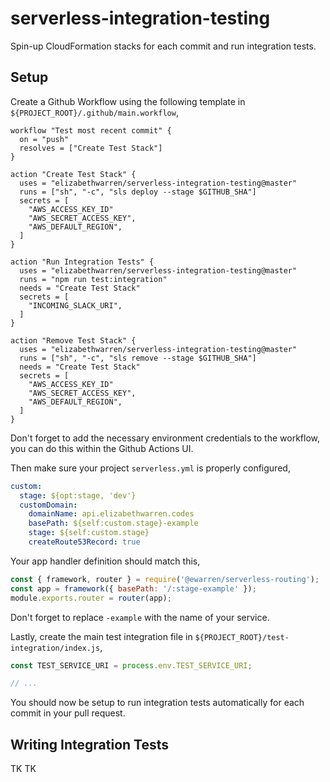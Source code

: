 # serverless-integration-testing

Spin-up CloudFormation stacks for each commit and run integration tests.

## Setup

Create a Github Workflow using the following template in `${PROJECT_ROOT}/.github/main.workflow`,

```
workflow "Test most recent commit" {
  on = "push"
  resolves = ["Create Test Stack"]
}

action "Create Test Stack" {
  uses = "elizabethwarren/serverless-integration-testing@master"
  runs = ["sh", "-c", "sls deploy --stage $GITHUB_SHA"]
  secrets = [
    "AWS_ACCESS_KEY_ID"
    "AWS_SECRET_ACCESS_KEY",
    "AWS_DEFAULT_REGION",
  ]
}

action "Run Integration Tests" {
  uses = "elizabethwarren/serverless-integration-testing@master"
  runs = "npm run test:integration"
  needs = "Create Test Stack"
  secrets = [
    "INCOMING_SLACK_URI",
  ]
}

action "Remove Test Stack" {
  uses = "elizabethwarren/serverless-integration-testing@master"
  runs = ["sh", "-c", "sls remove --stage $GITHUB_SHA"]
  needs = "Create Test Stack"
  secrets = [
    "AWS_ACCESS_KEY_ID"
    "AWS_SECRET_ACCESS_KEY",
    "AWS_DEFAULT_REGION",
  ]
}
```

Don't forget to add the necessary environment credentials to the workflow, you can do this within the Github Actions UI.

Then make sure your project `serverless.yml` is properly configured,

```yml
custom:
  stage: ${opt:stage, 'dev'}
  customDomain:
    domainName: api.elizabethwarren.codes
    basePath: ${self:custom.stage}-example
    stage: ${self:custom.stage}
    createRoute53Record: true
```

Your app handler definition should match this,

```js
const { framework, router } = require('@ewarren/serverless-routing');
const app = framework({ basePath: '/:stage-example' });
module.exports.router = router(app);
```

Don't forget to replace `-example` with the name of your service.

Lastly, create the main test integration file in `${PROJECT_ROOT}/test-integration/index.js`,

```js
const TEST_SERVICE_URI = process.env.TEST_SERVICE_URI;

// ...
```

You should now be setup to run integration tests automatically for each commit in your pull request.

## Writing Integration Tests

TK TK
